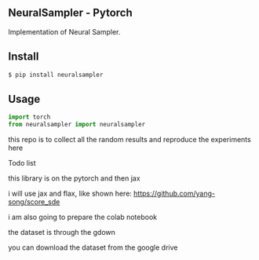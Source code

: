 
## NeuralSampler - Pytorch

Implementation of Neural Sampler. 

## Install

``` bash
$ pip install neuralsampler
```

## Usage

```python
import torch
from neuralsampler import neuralsampler
```




this repo is to collect all the random results and reproduce the experiments here 

Todo list 

this library is on the pytorch and then jax 

i will use jax and flax, like shown here: https://github.com/yang-song/score_sde


i am also going to prepare the colab notebook 


the dataset is through the gdown 

you can download the dataset from the google drive 
